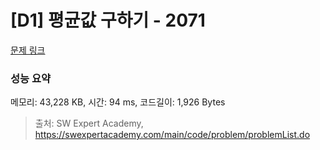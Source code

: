 # [D1] 평균값 구하기 - 2071 

[문제 링크](https://swexpertacademy.com/main/code/problem/problemDetail.do?contestProbId=AV5QRnJqA5cDFAUq) 

### 성능 요약

메모리: 43,228 KB, 시간: 94 ms, 코드길이: 1,926 Bytes



> 출처: SW Expert Academy, https://swexpertacademy.com/main/code/problem/problemList.do